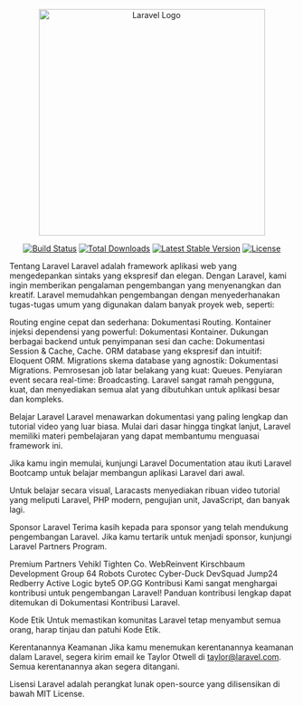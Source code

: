 <p align="center"><a href="https://laravel.com" target="_blank"><img src="https://raw.githubusercontent.com/laravel/art/master/logo-lockup/5%20SVG/2%20CMYK/1%20Full%20Color/laravel-logolockup-cmyk-red.svg" width="400" alt="Laravel Logo"></a></p> <p align="center"> <a href="https://github.com/laravel/framework/actions"><img src="https://github.com/laravel/framework/workflows/tests/badge.svg" alt="Build Status"></a> <a href="https://packagist.org/packages/laravel/framework"><img src="https://img.shields.io/packagist/dt/laravel/framework" alt="Total Downloads"></a> <a href="https://packagist.org/packages/laravel/framework"><img src="https://img.shields.io/packagist/v/laravel/framework" alt="Latest Stable Version"></a> <a href="https://packagist.org/packages/laravel/framework"><img src="https://img.shields.io/packagist/l/laravel/framework" alt="License"></a> </p>
Tentang Laravel
Laravel adalah framework aplikasi web yang mengedepankan sintaks yang ekspresif dan elegan. Dengan Laravel, kami ingin memberikan pengalaman pengembangan yang menyenangkan dan kreatif. Laravel memudahkan pengembangan dengan menyederhanakan tugas-tugas umum yang digunakan dalam banyak proyek web, seperti:

Routing engine cepat dan sederhana: Dokumentasi Routing.
Kontainer injeksi dependensi yang powerful: Dokumentasi Kontainer.
Dukungan berbagai backend untuk penyimpanan sesi dan cache: Dokumentasi Session & Cache, Cache.
ORM database yang ekspresif dan intuitif: Eloquent ORM.
Migrations skema database yang agnostik: Dokumentasi Migrations.
Pemrosesan job latar belakang yang kuat: Queues.
Penyiaran event secara real-time: Broadcasting.
Laravel sangat ramah pengguna, kuat, dan menyediakan semua alat yang dibutuhkan untuk aplikasi besar dan kompleks.

Belajar Laravel
Laravel menawarkan dokumentasi yang paling lengkap dan tutorial video yang luar biasa. Mulai dari dasar hingga tingkat lanjut, Laravel memiliki materi pembelajaran yang dapat membantumu menguasai framework ini.

Jika kamu ingin memulai, kunjungi Laravel Documentation atau ikuti Laravel Bootcamp untuk belajar membangun aplikasi Laravel dari awal.

Untuk belajar secara visual, Laracasts menyediakan ribuan video tutorial yang meliputi Laravel, PHP modern, pengujian unit, JavaScript, dan banyak lagi.

Sponsor Laravel
Terima kasih kepada para sponsor yang telah mendukung pengembangan Laravel. Jika kamu tertarik untuk menjadi sponsor, kunjungi Laravel Partners Program.

Premium Partners
Vehikl
Tighten Co.
WebReinvent
Kirschbaum Development Group
64 Robots
Curotec
Cyber-Duck
DevSquad
Jump24
Redberry
Active Logic
byte5
OP.GG
Kontribusi
Kami sangat menghargai kontribusi untuk pengembangan Laravel! Panduan kontribusi lengkap dapat ditemukan di Dokumentasi Kontribusi Laravel.

Kode Etik
Untuk memastikan komunitas Laravel tetap menyambut semua orang, harap tinjau dan patuhi Kode Etik.

Kerentanannya Keamanan
Jika kamu menemukan kerentanannya keamanan dalam Laravel, segera kirim email ke Taylor Otwell di taylor@laravel.com. Semua kerentanannya akan segera ditangani.

Lisensi
Laravel adalah perangkat lunak open-source yang dilisensikan di bawah MIT License.
